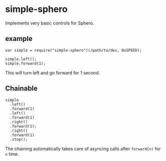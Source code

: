 simple-sphero
======

Implements very basic controls for Sphero.

example
------
```
var simple = require("simple-sphero")(/path/to/dev, 0xSPEED);

simple.left();
simple.forward(1);
```

This will turn left and go forward for 1 second.

Chainable
---------
```
simple
  .left()
  .forward(1)
  .left()
  .forward(1)
  .right()
  .forward(1);
  .right()
  .forward(1)
  .stop();
```

The chaining automatically takes care of asyncing calls after `forward(n)` for `n` time.
